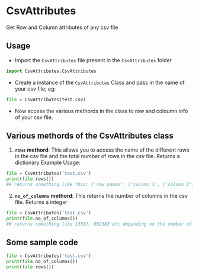 # CsvAttributes
Get Row and Column attributes of any csv file

## Usage
- Import the `CsvAttributes` file present in the `CsvAttributes` folder
```python
import CsvAttributes.CsvAttributes
```
- Create a instance of the `CsvAttributes` Class and pass in the name of your csv file; eg:
```python
file = CsvAttributes(test.csv)
```
- Now access the various methords in the class to row and coloumn info of your csv file.

## Various methords of the CsvAttributes class
1. **`rows` methord**: This allows you to access the name of the different rows in the csv file and the total number of rows in the csv file. Returns a dictionary
Example Usage:
```python
file = CsvAttributes('test.csv')
print(file.rows())
## returns something like this: {'row_names': ['column 1', ['column 2'], 'no_of_columns': 2}
```
2. **`no_of_columns` methord**: This returns the number of columns in the csv file. Returns a integer
```python
file = CsvAttributes('test.csv')
print(file.no_of_columns())
## returns something like 13567, 902383 etc depending on the number of columns
```
## Some sample code
```python
file = CsvAttributes('test.csv')
print(file.no_of_columns())
print(file.rows())
```
